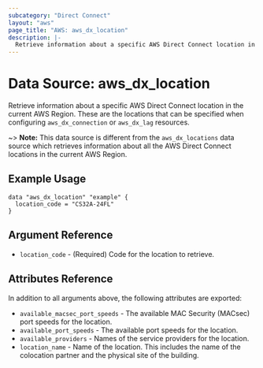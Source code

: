 ```yaml
---
subcategory: "Direct Connect"
layout: "aws"
page_title: "AWS: aws_dx_location"
description: |-
  Retrieve information about a specific AWS Direct Connect location in the current AWS Region.
---
```


# Data Source: aws_dx_location

Retrieve information about a specific AWS Direct Connect location in the current AWS Region.
These are the locations that can be specified when configuring `aws_dx_connection` or `aws_dx_lag` resources.

~> **Note:** This data source is different from the `aws_dx_locations` data source which retrieves information about all the AWS Direct Connect locations in the current AWS Region.

## Example Usage

```hcl
data "aws_dx_location" "example" {
  location_code = "CS32A-24FL"
}
```

## Argument Reference

* `location_code` - (Required) Code for the location to retrieve.

## Attributes Reference

In addition to all arguments above, the following attributes are exported:

* `available_macsec_port_speeds` - The available MAC Security (MACsec) port speeds for the location.
* `available_port_speeds` - The available port speeds for the location.
* `available_providers` - Names of the service providers for the location.
* `location_name` - Name of the location. This includes the name of the colocation partner and the physical site of the building.
